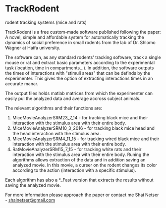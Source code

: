 # TrackRodent
rodent tracking systems (mice and rats)

TrackRodent is a free custom-made software published following the paper: 
A novel, simple and affordable system for automatically tracking the dynamics of social preference in small rodents
from the lab of Dr. Shlomo Wagner at Haifa university.

The software can, as any standard rodents' tracking software, track a single mouse or rat and extract basic parameters according to the experimental task (location, time in compartments...). In addition, the software outputs the times of interactions with "stimuli areas" that can be definds by the experimenter. This gives the option of extracting interactions times in an accurate manar. 

The output files holds matlab matrices from which the experimenter can easily pul the analyzed data and average accross subject animals.

The relevant algorithms and their functions are:
1) MiceMovieAnalyzerSRM23_7_14 - for tracking black mice and their interaction with the stimulus area with their entire body.
2) MiceMovieAnalyzerSRM10_3_2016 - for tracking black mice head and the head interaction with the stimulus area.
3) MiceMovieAnalyzerSRM4_11_15 - for tracking wired black mice and their interaction with the stimulus area with their entire body.
4) RatMovieAnalyzerSRM15_7_15 - for tracking white rats and their interaction with the stimulus area with their entire body.
Runing the algorithms allows extraction of the data and in addition saving an analyzed movie. In this movie, a curser on the rodent changes its color according to the action (interaction with a specific stimulus). 

Each algorithm has also a *_Fast version that extracts the results without saving the analyzed movie.

For more information please approach the paper or contact me
Shai Netser - shainetser@gmail.com

